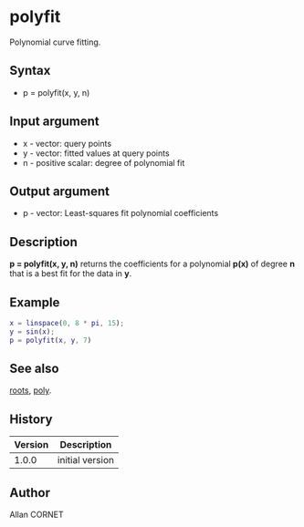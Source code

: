 # polyfit

Polynomial curve fitting.

## Syntax

- p = polyfit(x, y, n)

## Input argument

- x - vector: query points
- y - vector: fitted values at query points
- n - positive scalar: degree of polynomial fit

## Output argument

- p - vector: Least-squares fit polynomial coefficients

## Description

  <p><b>p = polyfit(x, y, n)</b> returns the coefficients for a polynomial <b>p(x)</b> of degree <b>n</b> that is a best fit for the data in <b>y</b>.</p>

## Example

```matlab
x = linspace(0, 8 * pi, 15);
y = sin(x);
p = polyfit(x, y, 7)
```

## See also

[roots](roots.md), [poly](poly.md).

## History

| Version | Description     |
| ------- | --------------- |
| 1.0.0   | initial version |

## Author

Allan CORNET
